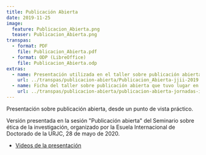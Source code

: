 ```yaml
---
title: Publicación Abierta
date: 2019-11-25
image:
  feature: Publicacion_Abierta.png
  teaser: Publicacion_Abierta.png
transpas:
  - format: PDF
    file: Publicacion_Abierta.pdf
  - format: ODP (LibreOffice)
    file: Publicacion_Abierta.odp
extras:
  - name: Presentación utilizada en el taller sobre publicación abierta que tuvo lugar en los Talleres de Innovación Educativa y Cultura Abierta, URJC campus de Alcorcón, 25 de noviembre de 2019.
    url: ../transpas/publicacion-abierta/Publicacion_Abierta-jjii-2019.pdf
  - name: Ficha del taller sobre publicación abierta que tuvo lugar en los Talleres de Innovación Educativa y Cultura Abierta, URJC campus de Alcorcón, 25 de noviembre de 2019.
    url: ../transpas/publicacion-abierta/publicacion-abierta-jornadas-innovacion-2019.pdf
---
```


Presentación sobre publicación abierta, desde un punto de vista práctico.

Versión presentada en la sesión "Publicación abierta" del Seminario sobre ética de la investigación, organizado por la Esuela Internacional de Doctorado de la URJC, 28 de mayo de 2020.

* [Videos de la presentación](https://tv.urjc.es/series/5ee201f2d68b14531a8b464d)